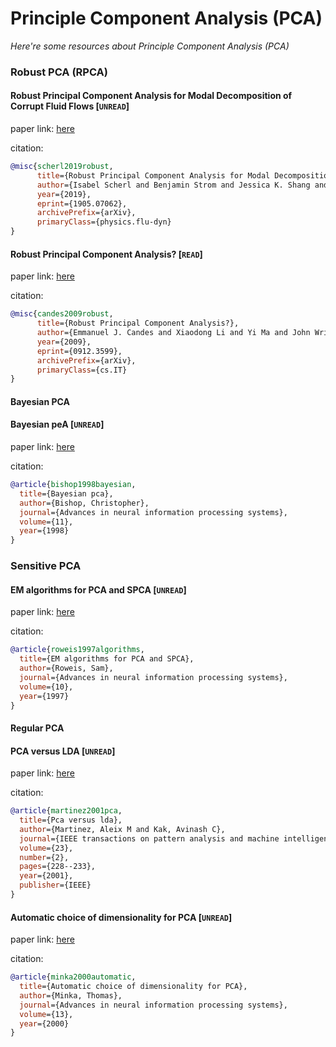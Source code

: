 # Principle Component Analysis (PCA)
*Here're some resources about Principle Component Analysis (PCA)*

### Robust PCA (RPCA)


#### Robust Principal Component Analysis for Modal Decomposition of Corrupt Fluid Flows [`UNREAD`]

paper link: [here](https://arxiv.org/pdf/0912.3599.pdf)

citation:
```bibtex
@misc{scherl2019robust,
      title={Robust Principal Component Analysis for Modal Decomposition of Corrupt Fluid Flows}, 
      author={Isabel Scherl and Benjamin Strom and Jessica K. Shang and Owen Williams and Brian L. Polagye and Steven L. Brunton},
      year={2019},
      eprint={1905.07062},
      archivePrefix={arXiv},
      primaryClass={physics.flu-dyn}
}
```


#### Robust Principal Component Analysis? [`READ`]

paper link: [here](https://arxiv.org/pdf/0912.3599.pdf)

citation:
```bibtex
@misc{candes2009robust,
      title={Robust Principal Component Analysis?}, 
      author={Emmanuel J. Candes and Xiaodong Li and Yi Ma and John Wright},
      year={2009},
      eprint={0912.3599},
      archivePrefix={arXiv},
      primaryClass={cs.IT}
}
```

#### Bayesian PCA

#### Bayesian peA [`UNREAD`]

paper link: [here](https://proceedings.neurips.cc/paper_files/paper/1998/file/c88d8d0a6097754525e02c2246d8d27f-Paper.pdf)

citation:
```bibtex
@article{bishop1998bayesian,
  title={Bayesian pca},
  author={Bishop, Christopher},
  journal={Advances in neural information processing systems},
  volume={11},
  year={1998}
}
```


### Sensitive PCA


#### EM algorithms for PCA and SPCA [`UNREAD`]

paper link: [here](https://proceedings.neurips.cc/paper_files/paper/1997/hash/d9731321ef4e063ebbee79298fa36f56-Abstract.html)

citation:
```bibtex
@article{roweis1997algorithms,
  title={EM algorithms for PCA and SPCA},
  author={Roweis, Sam},
  journal={Advances in neural information processing systems},
  volume={10},
  year={1997}
}
```


#### Regular PCA


#### PCA versus LDA [`UNREAD`]

paper link: [here](http://syllabus.cs.manchester.ac.uk/pgt/2019/COMP61021/reference/PCA-LDA.pdf)

citation:
```bibtex
@article{martinez2001pca,
  title={Pca versus lda},
  author={Martinez, Aleix M and Kak, Avinash C},
  journal={IEEE transactions on pattern analysis and machine intelligence},
  volume={23},
  number={2},
  pages={228--233},
  year={2001},
  publisher={IEEE}
}
```

#### Automatic choice of dimensionality for PCA [`UNREAD`]

paper link: [here](https://proceedings.neurips.cc/paper/2000/file/7503cfacd12053d309b6bed5c89de212-Paper.pdf)

citation:
```bibtex
@article{minka2000automatic,
  title={Automatic choice of dimensionality for PCA},
  author={Minka, Thomas},
  journal={Advances in neural information processing systems},
  volume={13},
  year={2000}
}
```